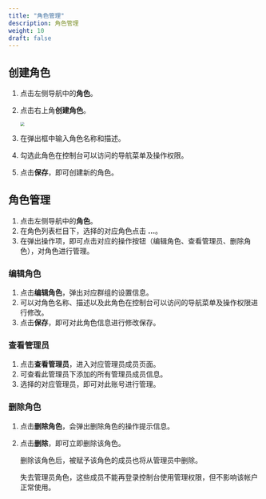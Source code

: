 ```yaml
---
title: "角色管理"
description: 角色管理
weight: 10
draft: false
---
```


## 创建角色

1. 点击左侧导航中的**角色**。

2. 点击右上角**创建角色**。

   <img src="../../../_images/manager_menber12.png" style="zoom:50%;" />

3. 在弹出框中输⼊角色名称和描述。

4. 勾选此角色在控制台可以访问的导航菜单及操作权限。

5. 点击**保存**，即可创建新的角色。

## 角色管理

1. 点击左侧导航中的**角色**。
2. 在角色列表栏目下，选择的对应角色点击 **…**。
3. 在弹出操作项，即可点击对应的操作按钮（编辑角色、查看管理员、删除角色），对角色进行管理。

### 编辑角色

1. 点击**编辑角色**，弹出对应群组的设置信息。
2. 可以对角色名称、描述以及此角色在控制台可以访问的导航菜单及操作权限进行修改。
3. 点击**保存**，即可对此角色信息进行修改保存。

### 查看管理员

1. 点击**查看管理员**，进入对应管理员成员页面。
2. 可查看此管理员下添加的所有管理员成员信息。
3. 选择的对应管理员，即可对此账号进行管理。

### 删除角色

1. 点击**删除角色**，会弹出删除角色的操作提示信息。

2. 点击**删除**，即可立即删除该角色。

   删除该角色后，被赋予该角色的成员也将从管理员中删除。
   
   失去管理员角色，这些成员不能再登录控制台使用管理权限，但不影响该帐户正常使用。
